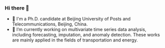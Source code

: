 ### Hi there 👋
- 🧑 I'm a Ph.D. candidate at Beijing University of Posts and Telecommunications, Beijing, China.
- 🔭 I’m currently working on multivariate time series data analysis, including forecasting, imputation, and anomaly detection. These works are mainly applied in the fields of transportation and energy.
<!--
![Dusai's GitHub stats](https://github-readme-stats.vercel.app/api?username=ChenXu02)
**ChenXu02/Chenxu02** is a ✨ _special_ ✨ repository because its `README.md` (this file) appears on your GitHub profile.

Here are some ideas to get you started:

- 🔭 I’m currently working on ...
- 🌱 I’m currently learning ...
- 👯 I’m looking to collaborate on ...
- 🤔 I’m looking for help with ...
- 💬 Ask me about ...
- 📫 How to reach me: ...
- 😄 Pronouns: ...
- ⚡ Fun fact: ...
-->
